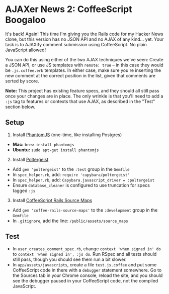 # AJAXer News 2: CoffeeScript Boogaloo

It's back! Again! This time I'm giving you the Rails code for my Hacker News clone, but this version has no JSON API and no AJAX of any kind... yet. Your task is to AJAXify comment submission using CoffeeScript. No plain JavaScript allowed!

You can do this using either of the two AJAX techniques we've seen: Create a JSON API, or use JS templates with `remote: true` &ndash; in this case they would be `.js.coffee.erb` templates. In either case, make sure you're inserting the new comment at the correct position in the list, given that comments are sorted by score.

**Note:** This project has existing feature specs, and they should all still pass once your changes are in place. The only wrinkle is that you'll need to add a `:js` tag to features or contexts that use AJAX, as described in the "Test" section below.

## Setup

1. Install [PhantomJS](http://phantomjs.org/) (one-time, like installing Postgres)
  * **Mac:** `brew install phantomjs`
  * **Ubuntu:** `sudo apt-get install phantomjs`
2. Install [Poltergeist](https://github.com/jonleighton/poltergeist)
  * Add `gem 'poltergeist'` to the `:test` group in the `Gemfile`
  * In `spec_helper.rb`, add: `require 'capybara/poltergeist'`
  * In `spec_helper.rb`, add: `Capybara.javascript_driver = :poltergeist`
  * Ensure `database_cleaner` is configured to use truncation for specs tagged `:js`
3. Install [CoffeeScript Rails Source Maps](https://github.com/markbates/coffee-rails-source-maps)
  * Add `gem 'coffee-rails-source-maps'` to the `:development` group in the `Gemfile`
  * In `.gitignore`, add the line: `/public/assets/source_maps`

## Test

* In `user_creates_comment_spec.rb`, change `context 'when signed in' do` to `context 'when signed in', :js do`. Run RSpec and all tests should still pass, though you should see them run a bit slower.
* In `app/assets/javascripts`, create a file `test.js.coffee` and put some CoffeeScript code in there with a `debugger` statement somewhere. Go to the Sources tab in your Chrome console, reload the site, and you should see the debugger paused in your CoffeeScript code, not the compiled JavaScript.
